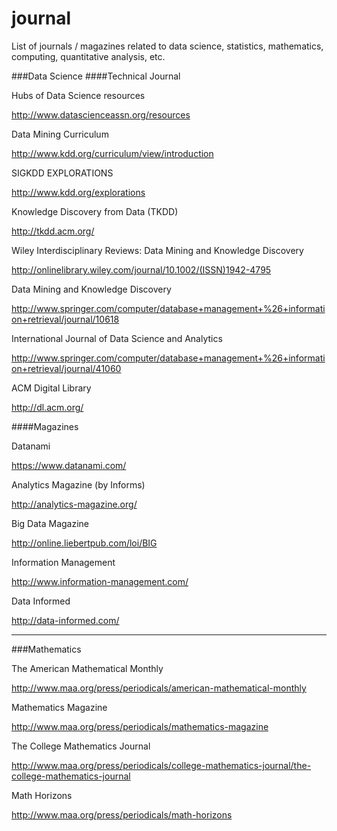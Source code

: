 # journal
List of journals / magazines related to data science, statistics, mathematics, computing, quantitative analysis, etc.

###Data Science
####Technical Journal

Hubs of Data Science resources

http://www.datascienceassn.org/resources


Data Mining Curriculum

http://www.kdd.org/curriculum/view/introduction


SIGKDD EXPLORATIONS

http://www.kdd.org/explorations


Knowledge Discovery from Data (TKDD)

http://tkdd.acm.org/


Wiley Interdisciplinary Reviews: Data Mining and Knowledge Discovery

http://onlinelibrary.wiley.com/journal/10.1002/(ISSN)1942-4795


Data Mining and Knowledge Discovery

http://www.springer.com/computer/database+management+%26+information+retrieval/journal/10618


International Journal of Data Science and Analytics

http://www.springer.com/computer/database+management+%26+information+retrieval/journal/41060


ACM Digital Library

http://dl.acm.org/


####Magazines

Datanami

https://www.datanami.com/


Analytics Magazine (by Informs)

http://analytics-magazine.org/


Big Data Magazine

http://online.liebertpub.com/loi/BIG


Information Management

http://www.information-management.com/


Data Informed

http://data-informed.com/


***

###Mathematics

The American Mathematical Monthly

http://www.maa.org/press/periodicals/american-mathematical-monthly


Mathematics Magazine

http://www.maa.org/press/periodicals/mathematics-magazine


The College Mathematics Journal

http://www.maa.org/press/periodicals/college-mathematics-journal/the-college-mathematics-journal


Math Horizons

http://www.maa.org/press/periodicals/math-horizons


